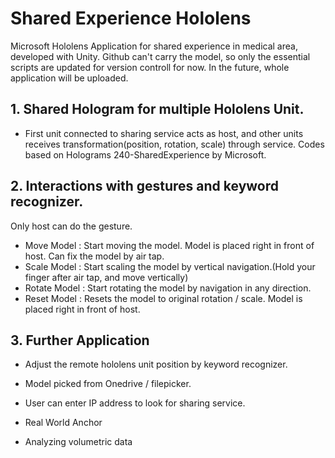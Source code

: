 # Shared Experience Hololens

Microsoft Hololens Application for shared experience in medical area, developed with Unity. Github can't carry the model, so only the essential scripts are updated for version controll for now. In the future, whole application will be uploaded.

## 1. Shared Hologram for multiple Hololens Unit. 
- First unit connected to sharing service acts as host, and other units receives transformation(position, rotation, scale) through service. Codes based on Holograms 240-SharedExperience by Microsoft. 

## 2. Interactions with gestures and keyword recognizer.
  Only host can do the gesture. 
  - Move Model : Start moving the model. Model is placed right in front of host. Can fix the model by air tap.
  - Scale Model : Start scaling the model by vertical navigation.(Hold your finger after air tap, and move vertically)
  - Rotate Model : Start rotating the model by navigation in any direction.
  - Reset Model : Resets the model to original rotation / scale. Model is placed right in front of host.
  
## 3. Further Application
  - Adjust the remote hololens unit position by keyword recognizer.
  - Model picked from Onedrive / filepicker.
  - User can enter IP address to look for sharing service.
  
  - Real World Anchor
  - Analyzing volumetric data
